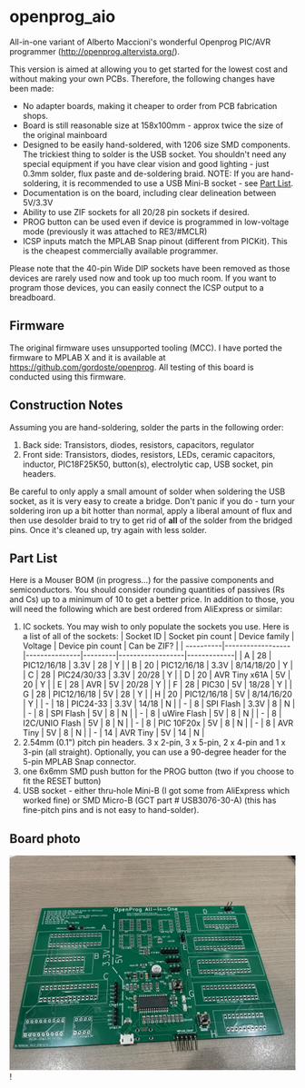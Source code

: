 # openprog_aio
All-in-one variant of Alberto Maccioni's wonderful Openprog PIC/AVR programmer (http://openprog.altervista.org/).

This version is aimed at allowing you to get started for the lowest cost and without making your own PCBs. Therefore, the following changes have been made:

* No adapter boards, making it cheaper to order from PCB fabrication shops.
* Board is still reasonable size at 158x100mm - approx twice the size of the original mainboard
* Designed to be easily hand-soldered, with 1206 size SMD components. The trickiest thing to solder is the USB socket. You shouldn't need any special equipment if you have clear vision and good lighting - just 0.3mm solder, flux paste and de-soldering braid. NOTE: If you are hand-soldering, it is recommended to use a USB Mini-B socket - see [Part List](#part-list).
* Documentation is on the board, including clear delineation between 5V/3.3V
* Ability to use ZIF sockets for all 20/28 pin sockets if desired.
* PROG button can be used even if device is programmed in low-voltage mode (previously it was attached to RE3/#MCLR)
* ICSP inputs match the MPLAB Snap pinout (different from PICKit). This is the cheapest commercially available programmer.

Please note that the 40-pin Wide DIP sockets have been removed as those devices are rarely used now and took up too much room. If you want to program those devices, you can easily connect the ICSP output to a breadboard.

## Firmware

The original firmware uses unsupported tooling (MCC). I have ported the firmware to MPLAB X and it is available at <https://github.com/gordoste/openprog>. All testing of this board is conducted using this firmware.

## Construction Notes

Assuming you are hand-soldering, solder the parts in the following order:
1. Back side: Transistors, diodes, resistors, capacitors, regulator
2. Front side: Transistors, diodes, resistors, LEDs, ceramic capacitors, inductor, PIC18F25K50, button(s), electrolytic cap, USB socket, pin headers.

Be careful to only apply a small amount of solder when soldering the USB socket, as it is very easy to create a bridge. Don't panic if you do - turn your soldering iron up a bit hotter than normal, apply a liberal amount of flux and then use desolder braid to try to get rid of __all__ of the solder from the bridged pins. Once it's cleaned up, try again with less solder.

## Part List

Here is a Mouser BOM (in progress...) for the passive components and semiconductors. You should consider rounding quantities of passives (Rs and Cs) up to a minimum of 10 to get a better price. In addition to those, you will need the following which are best ordered from AliExpress or similar:
1. IC sockets. You may wish to only populate the sockets you use. Here is a list of all of the sockets:
   | Socket ID | Socket pin count | Device family | Voltage | Device pin count | Can be ZIF? |
   | ----------|------------------|---------------|---------|------------------|-------------|
   | A | 28 | PIC12/16/18 | 3.3V | 28 | Y  |
   | B | 20 | PIC12/16/18 | 3.3V | 8/14/18/20 | Y |
   | C | 28 | PIC24/30/33 | 3.3V | 20/28 | Y |
   | D | 20 | AVR Tiny x61A | 5V | 20 | Y |
   | E | 28 | AVR | 5V | 20/28 | Y |
   | F | 28 | PIC30 | 5V | 18/28 | Y |
   | G | 28 | PIC12/16/18 | 5V | 28 | Y |
   | H | 20 | PIC12/16/18 | 5V | 8/14/16/20 | Y |
   | - | 18 | PIC24-33 | 3.3V | 14/18 | N |
   | - | 8  | SPI Flash | 3.3V | 8 | N |
   | - | 8  | SPI Flash | 5V | 8 | N |
   | - | 8  | uWire Flash | 5V | 8 | N |
   | - | 8  | I2C/UNIO Flash | 5V | 8 | N |
   | - | 8  | PIC 10F20x | 5V | 8 | N |
   | - | 8  | AVR Tiny | 5V | 8 | N |
   | - | 14 | AVR Tiny | 5V | 14 | N |
2. 2.54mm (0.1") pitch pin headers. 3 x 2-pin, 3 x 5-pin, 2 x 4-pin and 1 x 3-pin (all straight). Optionally, you can use a 90-degree header for the 5-pin MPLAB Snap connector.
3. one 6x6mm SMD push button for the PROG button (two if you choose to fit the RESET button)
4. USB socket - either thru-hole Mini-B (I got some from AliExpress which worked fine) or SMD Micro-B (GCT part # USB3076-30-A) (this has fine-pitch pins and is not easy to hand-solder).


## Board photo
![Photo of board](photo.jpg)!



